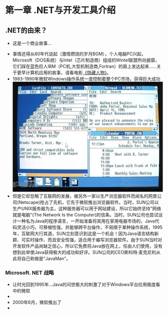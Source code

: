 # **第一章  .NET与开发工具介绍**

## **.NET的由来**？
* 这是一个商业故事...
- 事情还得从80年代说起（激情燃烧的岁月BGM），个人电脑PC兴起，Microsoft（DOS系统）与Intel（芯片制造商）组成的Wintel联盟所向披靡，它们踩在蓝色巨人IBM（PC机,大型机制造商,Fortran）的肩上发达起来......关于更早计算机应用的故事，请看电影[《隐藏人物》]。
- 1983-1990年微软Windows操作系统一度控制着整个PC市场，获得巨大成功
![](/imgs/1.jpg)
- 但是它却忽略了互联网的发展，被另外一家以生产浏览器软件而闻名的网景公司(Netscape)抢占了先机，它先于微软推出浏览器软件。当时，SUN公司以生产UNIX服务器为主，这种服务器可以用于网站建设，所以它始终坚持"网络就是电脑"(The Network Is the Computer)的信条。当时，SUN公司也尝试设计一种名为Java的程序语言，一开始准备将其用在家用电器市场的，Java代码灵活小巧，可移植性强，并能够跨平台操作，不局限于某种操作系统，1995年，互联网大行其道，SUN立刻意识到这是一个机会！因为Java语言结构新颖、可实时操作、而且安全性强，适合用于编写浏览器软件。由于SUN当时对开发软件产品尚缺乏信心，所以它免费将Java放在网上，任由人们使用，没有想到此举使Java获得极大的成功和好评。SUN公司的CEO斯科特·麦克尼利从此将自己称做是"JavaMan"。

### Microsoft. NET 战略
* 让时光回到1995年...Java的问世极大的刺激了对于Windows平台应用极度看中的微软
* 
* 2000年6月，微软推出了
* 


<!-- 下面是本文档中用到的链接 --->
[《隐藏人物》]: https://baike.baidu.com/item/%E9%9A%90%E8%97%8F%E4%BA%BA%E7%89%A9/2454257?fr=aladdin